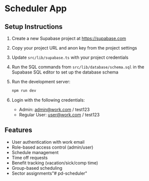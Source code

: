 # Scheduler App

## Setup Instructions

1. Create a new Supabase project at https://supabase.com

2. Copy your project URL and anon key from the project settings

3. Update `src/lib/supabase.ts` with your project credentials

4. Run the SQL commands from `src/lib/database/schema.sql` in the Supabase SQL editor to set up the database schema

5. Run the development server:
   ```bash
   npm run dev
   ```

6. Login with the following credentials:
   - Admin: admin@work.com / test123
   - Regular User: user@work.com / test123

## Features

- User authentication with work email
- Role-based access control (admin/user)
- Schedule management
- Time off requests
- Benefit tracking (vacation/sick/comp time)
- Group-based scheduling
- Sector assignments"# pd-scheduler" 
